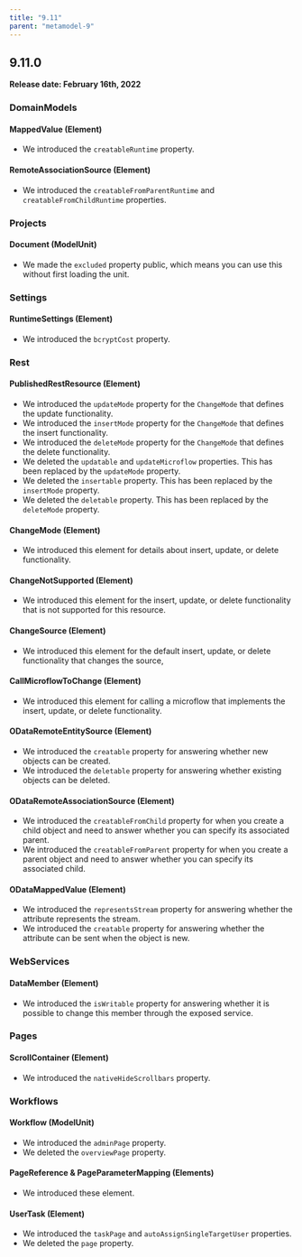 ```yaml
---
title: "9.11"
parent: "metamodel-9"
---
```


## 9.11.0

**Release date: February 16th, 2022**

### DomainModels

#### MappedValue (Element)

* We introduced the `creatableRuntime` property. 

#### RemoteAssociationSource (Element)

* We introduced the `creatableFromParentRuntime` and `creatableFromChildRuntime` properties.

### Projects

#### Document (ModelUnit)

* We made the `excluded` property public, which means you can use this without first loading the unit.

### Settings

#### RuntimeSettings (Element)

* We introduced the `bcryptCost` property. 

### Rest

#### PublishedRestResource (Element)

* We introduced the `updateMode` property for the `ChangeMode` that defines the update functionality.
* We introduced the `insertMode` property for the `ChangeMode` that defines the insert functionality.
* We introduced the `deleteMode` property for the `ChangeMode` that defines the delete functionality.
* We deleted the `updatable` and `updateMicroflow` properties. This has been replaced by the `updateMode` property.
* We deleted the `insertable` property. This has been replaced by the `insertMode` property.
* We deleted the `deletable` property. This has been replaced by the `deleteMode` property.

#### ChangeMode (Element)

* We introduced this element for details about insert, update, or delete functionality.

#### ChangeNotSupported (Element)

* We introduced this element for the insert, update, or delete functionality that is not supported for this resource.

#### ChangeSource (Element)

* We introduced this element for the default insert, update, or delete functionality that changes the source,

#### CallMicroflowToChange (Element)

* We introduced this element for calling a microflow that implements the insert, update, or delete functionality.

#### ODataRemoteEntitySource (Element)

* We introduced the `creatable` property for answering whether new objects can be created.
* We introduced the `deletable` property for answering whether existing objects can be deleted.

#### ODataRemoteAssociationSource (Element)

* We introduced the `creatableFromChild` property for when you create a child object and need to answer whether you can specify its associated parent.
* We introduced the `creatableFromParent` property for when you create a parent object and need to answer whether you can specify its associated child.

#### ODataMappedValue (Element)

* We introduced the `representsStream` property for answering whether the attribute represents the stream.
* We introduced the `creatable` property for answering whether the attribute can be sent when the object is new.

### WebServices

#### DataMember (Element)

* We introduced the `isWritable` property for answering whether it is possible to change this member through the exposed service.

### Pages

#### ScrollContainer (Element)

* We introduced the `nativeHideScrollbars` property. 

### Workflows

#### Workflow (ModelUnit)

* We introduced the `adminPage` property.
* We deleted the `overviewPage` property. 

#### PageReference & PageParameterMapping (Elements)

* We introduced these element. 

#### UserTask (Element)

* We introduced the `taskPage` and `autoAssignSingleTargetUser` properties. 
* We deleted the `page` property. 

